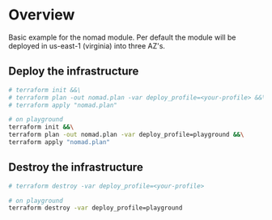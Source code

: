 # Overview

Basic example for the nomad module.
Per default the module will be deployed in us-east-1 (virginia) into three AZ's.

## Deploy the infrastructure

```bash
# terraform init &&\
# terraform plan -out nomad.plan -var deploy_profile=<your-profile> &&\
# terraform apply "nomad.plan"

# on playground
terraform init &&\
terraform plan -out nomad.plan -var deploy_profile=playground &&\
terraform apply "nomad.plan"
```

## Destroy the infrastructure

```bash
# terraform destroy -var deploy_profile=<your-profile>

# on playground
terraform destroy -var deploy_profile=playground
```